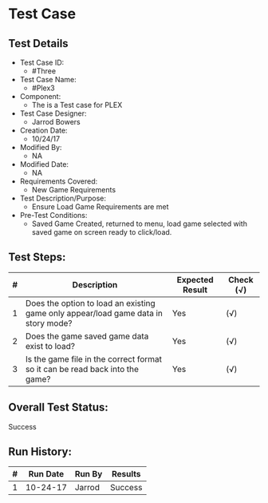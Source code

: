 # Test Case 

## Test Details

* Test Case ID:
  * #Three
* Test Case Name:
  * #Plex3
* Component: 
  * The is a Test case for PLEX
* Test Case Designer:
  * Jarrod Bowers
* Creation Date:
  * 10/24/17
* Modified By:
  * NA
* Modified Date:
  * NA
* Requirements Covered:
  * New Game Requirements
* Test Description/Purpose:
  * Ensure Load Game Requirements are met
* Pre-Test Conditions:
  * Saved Game Created, returned to menu, load game selected with saved game on screen ready to click/load.
## Test Steps: 
| # | Description | Expected Result | Check (√) |
| --- | --- | --- | --- |
| 1 |Does the option to load an existing game only appear/load game data in story mode? | Yes | (√) |			
| 2 |Does the game saved game data exist to load?| Yes | (√) |			
| 3 |Is the game file in the correct format so it can be read back into the game? | Yes | (√) |					

## Overall Test Status:
Success

## Run History:
| # |	Run Date |	Run By |	Results |
| --- | --- | --- | --- |
| 1 | 10-24-17 |Jarrod | Success |
